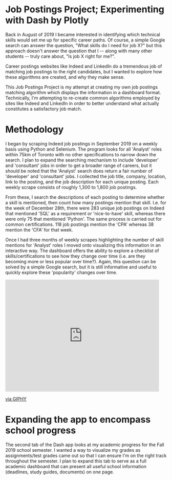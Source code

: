 # Job Postings Project; Experimenting with Dash by Plotly

Back in August of 2019 I became interested in identifying which technical skills would set me up for specific career paths. Of course, a simple Google search can answer the question, "What skills do I need for job X?" but this approach doesn't answer the question that I -- along with many other students -- truly care about, "Is job X right for me?". 

Career postings websites like Indeed and LinkedIn do a tremendous job of matching job postings to the right candidates, but I wanted to explore how these algorithms are created, and why they make sense.

This Job Postings Project is my attempt at creating my own job postings matching algorithm which displays the information in a dashboard format. Technically, I'm attempting to re-create common algorithms employed by sites like Indeed and LinkedIn in order to better understand what actually constitutes a satisfactory job match.

# Methodology

I began by scraping Indeed job postings in September 2019 on a weekly basis using Python and Selenium. The program looks for all 'Analyst' roles within 75km of Toronto with no other specifications to narrow down the search. I plan to expand the searching mechanism to include 'developer' and 'consultant' jobs in order to get a broader range of careers, but it should be noted that the 'Analyst' search does return a fair number of 'developer' and 'consultant' jobs. I collected the job title, company, location, link to the posting, and the job description for each unique posting. Each weekly scrape consists of roughly 1,300 to 1,800 job postings.

From these, I search the descriptions of each posting to determine whether a skill is mentioned, then count how many postings mention that skill. I.e. for the week of December 28th, there were 283 unique job postings on Indeed that mentioned 'SQL' as a requirement or 'nice-to-have' skill, whereas there were only 75 that mentioned 'Python'. The same process is carried out for common certifications. 118 job postings mention the 'CPA' whereas 38 mention the 'CFA' for that week. 

Once I had three months of weekly scrapes highlighting the number of skill mentions for 'Analyst' roles I moved onto visualizing this information in an interactive way. The dashboard offers the ability to explore a checklist of skills/certifications to see how they change over time (i.e. are they becoming more or less popular over time?). Again, this question can be solved by a simple Google search, but it is still informative and useful to quickly explore these 'popularity' changes over time.


<iframe src="https://giphy.com/embed/LT65LPO9wYfTGNShaW" width="480" height="350" frameBorder="0" class="giphy-embed" allowFullScreen></iframe><p><a href="https://giphy.com/gifs/LT65LPO9wYfTGNShaW">via GIPHY</a></p>



# Expanding the app to encompass school progress

The second tab of the Dash app looks at my academic progress for the Fall 2019 school semester. I wanted a way to visualize my grades as assignments/test grades came out so that I can ensure I'm on the right track throughout the semester. I plan to expand this tab to serve as a full academic dashboard that can present all useful school information (deadlines, study guides, documents) on one page.





